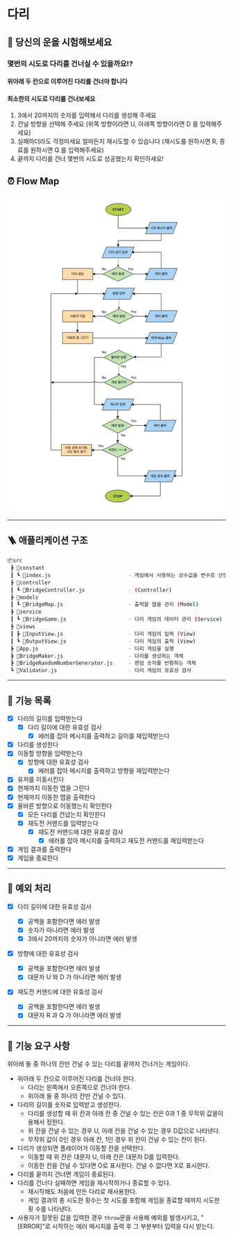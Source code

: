 # 다리

## 🧚 당신의 운을 시험해보세요

### 몇번의 시도로 다리를 건너실 수 있을까요!?

#### 위아래 두 칸으로 이루어진 다리를 건너야 합니다

#### 최소한의 시도로 다리를 건너보세요

1. 3에서 20까지의 숫자를 입력해서 다리를 생성해 주세요
2. 건널 방향을 선택해 주세요 (위쪽 방향이라면 U, 아래쪽 방향이라면 D 를 입력해주
   세요)
3. 실패하더라도 걱정마세요 얼마든지 재시도할 수 있습니다 (재시도를 원하시면 R,
   종료를 원하시면 Q 를 입력해주세요)
4. 끝까지 다리를 건너 몇번의 시도로 성공했는지 확인하세요!

## ⏰ Flow Map

![Flow Map](../img/flow.png)

---

## 🪜 애플리케이션 구조

```bash
📦src
 ┣ 📂constant
 ┃ ┗ 📜index.js                         - 게임에서 사용하는 상수값을 변수로 선언
 ┣ 📂controller
 ┃ ┗ 📜BridgeController.js              - (Controller)
 ┣ 📂models
 ┃ ┗ 📜BridgeMap.js                     - 출력할 맵을 관리 (Model)
 ┣ 📂service
 ┃ ┗ 📜BridgeGame.js                    - 다리 게임의 데이터 관리 (Service)
 ┣ 📂views
 ┃ ┣ 📜InputView.js                     - 다리 게임의 입력 (View)
 ┃ ┗ 📜OutputView.js                    - 다리 게임의 출력 (View)
 ┣ 📜App.js                             - 다리 게임을 실행
 ┣ 📜BridgeMaker.js                     - 다리를 생성하는 객체
 ┣ 📜BridgeRandomNumberGenerator.js     - 랜덤 숫자를 반환하는 객체
 ┗ 📜Validator.js                       - 다리 게임의 유효성 검사
```

---

## 📝 기능 목록

- [x] 다리의 길이를 입력받는다
  - [x] 다리 길이에 대한 유효성 검사
    - [x] 에러를 잡아 메시지를 출력하고 길이를 재입력받는다
- [x] 다리를 생성한다
- [x] 이동할 방향을 입력받는다
  - [x] 방향에 대한 유효성 검사
    - [x] 에러를 잡아 메시지를 출력하고 방향을 재입력받는다
- [x] 유저를 이동시킨다
- [x] 현재까지 이동한 맵을 그린다
- [x] 현재까지 이동한 맵을 출력한다
- [x] 올바른 방향으로 이동했는지 확인한다
  - [x] 모든 다리를 건넜는지 확인한다
  - [x] 재도전 커맨드를 입력받는다
    - [x] 재도전 커맨드에 대한 유효성 검사
      - [x] 에러를 잡아 메시지를 출력하고 재도전 커맨드를 재입력받는다
- [x] 게임 결과를 출력한다
- [x] 게임을 종료한다

---

## 🚫 예외 처리

- [x] 다리 길이에 대한 유효성 검사
  - [x] 공백을 포함한다면 에러 발생
  - [x] 숫자가 아니라면 에러 발생
  - [x] 3에서 20까지의 숫자가 아니라면 에러 발생
- [x] 방향에 대한 유효성 검사
  - [x] 공백을 포함한다면 에러 발생
  - [x] 대문자 U 와 D 가 아니라면 에러 발생
- [x] 재도전 커맨드에 대한 유효성 검사

  - [x] 공백을 포함한다면 에러 발생
  - [x] 대문자 R 과 Q 가 아니라면 에러 발생

---

## 🚀 기능 요구 사항

위아래 둘 중 하나의 칸만 건널 수 있는 다리를 끝까지 건너가는 게임이다.

- 위아래 두 칸으로 이루어진 다리를 건너야 한다.
  - 다리는 왼쪽에서 오른쪽으로 건너야 한다.
  - 위아래 둘 중 하나의 칸만 건널 수 있다.
- 다리의 길이를 숫자로 입력받고 생성한다.
  - 다리를 생성할 때 위 칸과 아래 칸 중 건널 수 있는 칸은 0과 1 중 무작위 값을이
    용해서 정한다.
  - 위 칸을 건널 수 있는 경우 U, 아래 칸을 건널 수 있는 경우 D값으로 나타낸다.
  - 무작위 값이 0인 경우 아래 칸, 1인 경우 위 칸이 건널 수 있는 칸이 된다.
- 다리가 생성되면 플레이어가 이동할 칸을 선택한다.
  - 이동할 때 위 칸은 대문자 U, 아래 칸은 대문자 D를 입력한다.
  - 이동한 칸을 건널 수 있다면 O로 표시한다. 건널 수 없다면 X로 표시한다.
- 다리를 끝까지 건너면 게임이 종료된다.
- 다리를 건너다 실패하면 게임을 재시작하거나 종료할 수 있다.
  - 재시작해도 처음에 만든 다리로 재사용한다.
  - 게임 결과의 총 시도한 횟수는 첫 시도를 포함해 게임을 종료할 때까지 시도한 횟
    수를 나타낸다.
- 사용자가 잘못된 값을 입력한 경우 `throw`문을 사용해 예외를 발생시키고,
  "[ERROR]"로 시작하는 에러 메시지를 출력 후 그 부분부터 입력을 다시 받는다.
